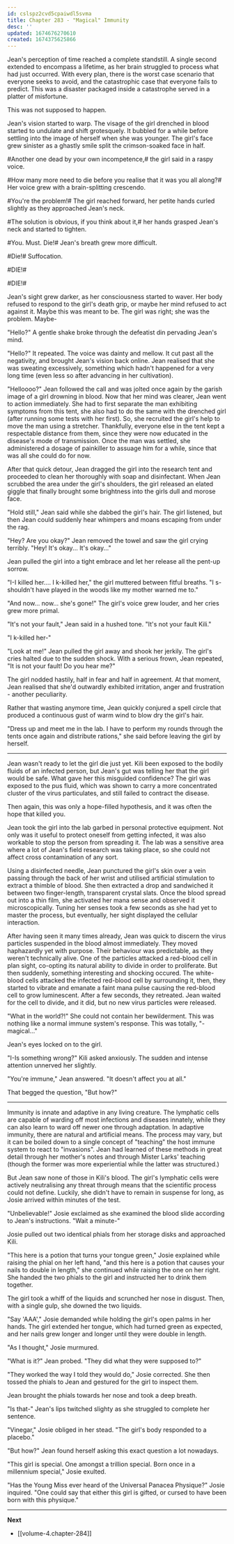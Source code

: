 ```yaml
---
id: cslspz2cvd5cpaiwdl5svma
title: Chapter 283 - "Magical" Immunity
desc: ''
updated: 1674676270610
created: 1674375625866
---
```


Jean's perception of time reached a complete standstill. A single second extended to encompass a lifetime, as her brain struggled to process what had just occurred. With every plan, there is the worst case scenario that everyone seeks to avoid, and the catastrophic case that everyone fails to predict. This was a disaster packaged inside a catastrophe served in a platter of misfortune.

This was not supposed to happen.

Jean's vision started to warp. The visage of the girl drenched in blood started to undulate and shift grotesquely. It bubbled for a while before settling into the image of herself when she was younger. The girl's face grew sinister as a ghastly smile split the crimson-soaked face in half.

#Another one dead by your own incompetence,# the girl said in a raspy voice.

#How many more need to die before you realise that it was you all along?# Her voice grew with a brain-splitting crescendo.

#You're the problem!# The girl reached forward, her petite hands curled slightly as they approached Jean's neck.

#The solution is obvious, if you think about it,# her hands grasped Jean's neck and started to tighten.

#You. Must. Die!# Jean's breath grew more difficult.

#Die!# Suffocation.

#DIE!#

#DIE!#

Jean's sight grew darker, as her consciousness started to waver. Her body refused to respond to the girl's death grip, or maybe her mind refused to act against it. Maybe this was meant to be. The girl was right; she was the problem. Maybe-

"Hello?" A gentle shake broke through the defeatist din pervading Jean's mind.

"Hello?" It repeated. The voice was dainty and mellow. It cut past all the negativity, and brought Jean's vision back online. Jean realised that she was sweating excessively, something which hadn't happened for a very long time (even less so after advancing in her cultivation).

"Helloooo?" Jean followed the call and was jolted once again by the garish image of a girl drowning in blood. Now that her mind was clearer, Jean went to action immediately. She had to first separate the man exhibiting symptoms from this tent, she also had to do the same with the drenched girl (after running some tests with her first). So, she recruited the girl's help to move the man using a stretcher. Thankfully, everyone else in the tent kept a respectable distance from them, since they were now educated in the disease's mode of transmission. Once the man was settled, she administered a dosage of painkiller to assuage him for a while, since that was all she could do for now.

After that quick detour, Jean dragged the girl into the research tent and proceeded to clean her thoroughly with soap and disinfectant. When Jean scrubbed the area under the girl's shoulders, the girl released an elated giggle that finally brought some brightness into the girls dull and morose face.

"Hold still," Jean said while she dabbed the girl's hair. The girl listened, but then Jean could suddenly hear whimpers and moans escaping from under the rag.

"Hey? Are you okay?" Jean removed the towel and saw the girl crying terribly. "Hey! It's okay... It's okay..."

Jean pulled the girl into a tight embrace and let her release all the pent-up sorrow.

"I-I killed her.... I k-killed her," the girl muttered between fitful breaths. "I s-shouldn't have played in the woods like my mother warned me to."

"And now... now... she's gone!" The girl's voice grew louder, and her cries grew more primal.

"It's not your fault," Jean said in a hushed tone. "It's not your fault Kili."

"I k-killed her-"

"Look at me!" Jean pulled the girl away and shook her jerkily. The girl's cries halted due to the sudden shock. With a serious frown, Jean repeated, "It is not your fault! Do you hear me?"

The girl nodded hastily, half in fear and half in agreement. At that moment, Jean realised that she'd outwardly exhibited irritation, anger and frustration - another peculiarity.

Rather that wasting anymore time, Jean quickly conjured a spell circle that produced a continuous gust of warm wind to blow dry the girl's hair.

"Dress up and meet me in the lab. I have to perform my rounds through the tents once again and distribute rations," she said before leaving the girl by herself.

____

Jean wasn't ready to let the girl die just yet. Kili been exposed to the bodily fluids of an infected person, but Jean's gut was telling her that the girl would be safe. What gave her this misguided confidence? The girl was exposed to the pus fluid, which was shown to carry a more concentrated cluster of the virus particulates, and still failed to contract the disease.

Then again, this was only a hope-filled hypothesis, and it was often the hope that killed you.

Jean took the girl into the lab garbed in personal protective equipment. Not only was it useful to protect oneself from getting infected, it was also workable to stop the person from spreading it. The lab was a sensitive area where a lot of Jean's field research was taking place, so she could not affect cross contamination of any sort.

Using a disinfected needle, Jean punctured the girl's skin over a vein passing through the back of her wrist and utilised artificial stimulation to extract a thimble of blood. She then extracted a drop and sandwiched it between two finger-length, transparent crystal slats. Once the blood spread out into a thin film, she activated her mana sense and observed it microscopically. Tuning her senses took a few seconds as she had yet to master the process, but eventually, her sight displayed the cellular interaction.

After having seen it many times already, Jean was quick to discern the virus particles suspended in the blood almost immediately. They moved haphazardly yet with purpose. Their behaviour was predictable, as they weren't technically alive. One of the particles attacked a red-blood cell in plan sight, co-opting its natural ability to divide in order to proliferate. But then suddenly, something interesting and shocking occured. The white-blood cells attacked the infected red-blood cell by surrounding it, then, they started to vibrate and emanate a faint mana pulse causing the red-blood cell to grow luminescent. After a few seconds, they retreated. Jean waited for the cell to divide, and it did, but no new virus particles were released.

"What in the world?!" She could not contain her bewilderment. This was nothing like a normal immune system's response. This was totally, "-magical..."

Jean's eyes locked on to the girl.

"I-Is something wrong?" Kili asked anxiously. The sudden and intense attention unnerved her slightly.

"You're immune," Jean answered. "It doesn't affect you at all."

That begged the question, "But how?"

____

Immunity is innate and adaptive in any living creature. The lymphatic cells are capable of warding off most infections and diseases innately, while they can also learn to ward off newer one through adaptation. In adaptive immunity, there are natural and artificial means. The process may vary, but it can be boiled down to a single concept of "teaching" the host immune system to react to "invasions". Jean had learned of these methods in great detail through her mother's notes and through Mister Larks' teaching (though the former was more experiential while the latter was structured.)

But Jean saw none of those in Kili's blood. The girl's lymphatic cells were actively neutralising any threat through means that the scientific process could not define. Luckily, she didn't have to remain in suspense for long, as Josie arrived within minutes of the test.

"Unbelievable!" Josie exclaimed as she examined the blood slide according to Jean's instructions. "Wait a minute-"

Josie pulled out two identical phials from her storage disks and approached Kili.

"This here is a potion that turns your tongue green," Josie explained while raising the phial on her left hand, "and this here is a potion that causes your nails to double in length," she continued while raising the one on her right. She handed the two phials to the girl and instructed her to drink them together.

The girl took a whiff of the liquids and scrunched her nose in disgust. Then, with a single gulp, she downed the two liquids.

"Say 'AAA'," Josie demanded while holding the girl's open palms in her hands. The girl extended her tongue, which had turned green as expected, and her nails grew longer and longer until they were double in length.

"As I thought," Josie murmured.

"What is it?" Jean probed. "They did what they were supposed to?"

"They worked the way I told they would do," Josie corrected. She then tossed the phials to Jean and gestured for the girl to inspect them.

Jean brought the phials towards her nose and took a deep breath.

"Is that-" Jean's lips twitched slighty as she struggled to complete her sentence.

"Vinegar," Josie obliged in her stead. "The girl's body responded to a placebo."

"But how?" Jean found herself asking this exact question a lot nowadays.

"This girl is special. One amongst a trillion special. Born once in a millennium special," Josie exulted.

"Has the Young Miss ever heard of the Universal Panacea Physique?" Josie inquired. "One could say that either this girl is gifted, or cursed to have been born with this physique."

____

**Next**
* [[volume-4.chapter-284]]